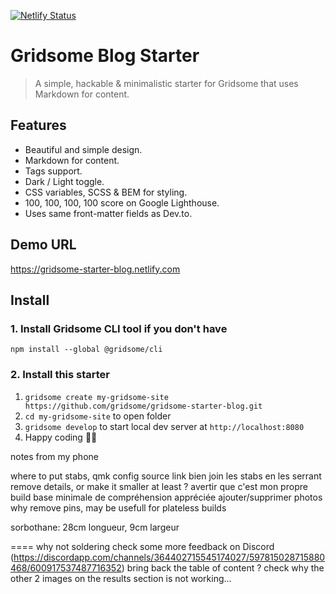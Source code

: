 [![Netlify Status](https://api.netlify.com/api/v1/badges/22e85781-2e68-4068-924b-e762453fd500/deploy-status)](https://app.netlify.com/sites/modest-dubinsky-352e8d/deploys)

# Gridsome Blog Starter

> A simple, hackable & minimalistic starter for Gridsome that uses Markdown for content.

## Features
- Beautiful and simple design.
- Markdown for content.
- Tags support.
- Dark / Light toggle.
- CSS variables, SCSS & BEM for styling.
- 100, 100, 100, 100 score on Google Lighthouse.
- Uses same front-matter fields as Dev.to.

## Demo URL

https://gridsome-starter-blog.netlify.com

## Install

### 1. Install Gridsome CLI tool if you don't have

`npm install --global @gridsome/cli`

### 2. Install this starter

1. `gridsome create my-gridsome-site https://github.com/gridsome/gridsome-starter-blog.git`
2. `cd my-gridsome-site` to open folder
3. `gridsome develop` to start local dev server at `http://localhost:8080`
4. Happy coding 🎉🙌

notes from my phone

where to put stabs, qmk config source link
bien join les stabs en les serrant
remove details, or make it smaller at least ?
avertir que c'est mon propre build
base minimale de compréhension appréciée
ajouter/supprimer photos
why remove pins, may be usefull for plateless builds

sorbothane: 28cm longueur, 9cm largeur

====
why not soldering
check some more feedback on Discord (https://discordapp.com/channels/364402715545174027/597815028715880468/600917537487716352)
bring back the table of content ?
check why the other 2 images on the results section is not working...
